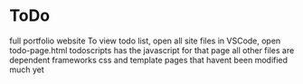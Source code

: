 # ToDo
full portfolio website
To view todo list, open all site files in VSCode, open todo-page.html
todoscripts has the javascript for that page
all other files are dependent frameworks css and template pages that havent been modified much yet
